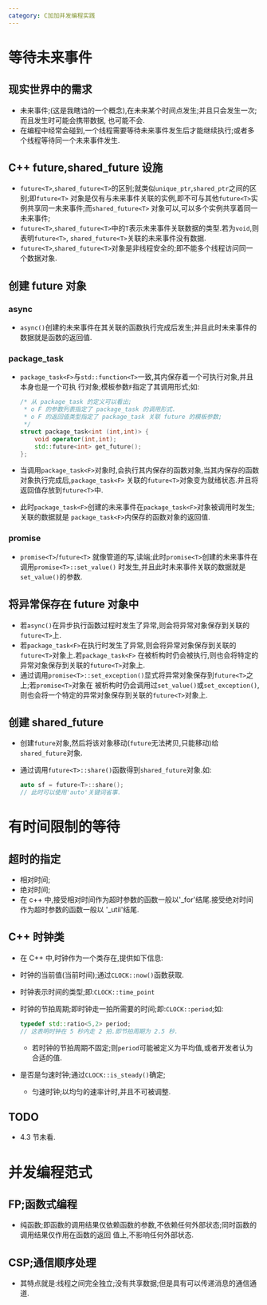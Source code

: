 ```yaml
---
category: C加加并发编程实践
---
```


# 等待未来事件

## 现实世界中的需求
*   未来事件;(这是我瞎诌的一个概念),在未来某个时间点发生;并且只会发生一次;而且发生时可能会携带数据,
    也可能不会.
*   在编程中经常会碰到,一个线程需要等待未来事件发生后才能继续执行;或者多个线程等待同一个未来事件发生.

## C++ future,shared_future 设施
*   `future<T>`,`shared_future<T>`的区别;就类似`unique_ptr`,`shared_ptr`之间的区别;即`future<T>` 
    对象是仅有与未来事件关联的实例,即不可与其他`future<T>`实例共享同一未来事件;而`shared_future<T>` 
    对象可以,可以多个实例共享着同一未来事件;
*   `future<T>`,`shared_future<T>`中的`T`表示未来事件关联数据的类型.若为`void`,则表明`future<T>`,
    `shared_future<T>`关联的未来事件没有数据.
*   `future<T>`,`shared_future<T>`对象是非线程安全的;即不能多个线程访问同一个数据对象.

## 创建 future 对象

### async
*   `async()`创建的未来事件在其关联的函数执行完成后发生;并且此时未来事件的数据就是函数的返回值.

### package_task
*   `package_task<F>`与`std::function<T>`一致,其内保存着一个可执行对象,并且本身也是一个可执
    行对象;模板参数`F`指定了其调用形式;如:
    
    ```c++
    /* 从 package_task 的定义可以看出;
     * o F 的参数列表指定了 package_task 的调用形式.
     * o F 的返回值类型指定了 package_task 关联 future 的模板参数;
     */
    struct package_task<int (int,int)> {
        void operator(int,int);
        std::future<int> get_future();
    };
    ```

*   当调用`package_task<F>`对象时,会执行其内保存的函数对象,当其内保存的函数对象执行完成后,`package_task<F>`
    关联的`future<T>`对象变为就绪状态.并且将返回值存放到`future<T>`中.
    
*   此时`package_task<F>`创建的未来事件在`package_task<F>`对象被调用时发生;关联的数据就是
    `package_task<F>`内保存的函数对象的返回值.


### promise
*   `promise<T>`/`future<T>` 就像管道的写,读端;此时`promise<T>`创建的未来事件在调用`promise<T>::set_value()`
    时发生,并且此时未来事件关联的数据就是`set_value()`的参数.

## 将异常保存在 future 对象中
*   若`async()`在异步执行函数过程时发生了异常,则会将异常对象保存到关联的`future<T>`上.
*   若`package_task<F>`在执行时发生了异常,则会将异常对象保存到关联的`future<T>`对象上.若`package_task<F>`
    在被析构时仍会被执行,则也会将特定的异常对象保存到关联的`future<T>`对象上.
*   通过调用`promise<T>::set_exception()`显式将异常对象保存到`future<T>`之上;若`promise<T>`对象在
    被析构时仍会调用过`set_value()`或`set_exception()`,则也会将一个特定的异常对象保存到关联的`future<T>`对象上.

## 创建 shared_future
*   创建`future`对象,然后将该对象移动(`future`无法拷贝,只能移动)给`shared_future`对象.
*   通过调用`future<T>::share()`函数得到`shared_future`对象.如:
    
    ```c++
    auto sf = future<T>::share();
    // 此时可以使用'auto'关键词省事.
    ```

# 有时间限制的等待

## 超时的指定
*   相对时间;
*   绝对时间;
*   在 c++ 中,接受相对时间作为超时参数的函数一般以'_for'结尾.接受绝对时间作为超时参数的函数一般以
    '_util'结尾.

## C++ 时钟类
*   在 C++ 中,时钟作为一个类存在,提供如下信息:
*   时钟的当前值(当前时间);通过`CLOCK::now()`函数获取.
*   时钟表示时间的类型;即:`CLOCK::time_point`
*   时钟的节拍周期;即时钟走一拍所需要的时间;即:`CLOCK::period`;如:
    
    ```c++
    typedef std::ratio<5,2> period;
    // 这表明时钟在 5 秒内走 2 拍.即节拍周期为 2.5 秒.
    ```
    
    -   若时钟的节拍周期不固定;则`period`可能被定义为平均值,或者开发者认为合适的值.

*   是否是匀速时钟;通过`CLOCK::is_steady()`确定;
    -   匀速时钟;以均匀的速率计时,并且不可被调整.
    

## TODO
*   4.3 节未看.

# 并发编程范式

## FP;函数式编程
*   纯函数;即函数的调用结果仅依赖函数的参数,不依赖任何外部状态;同时函数的调用结果仅作用在函数的返回
    值上,不影响任何外部状态.
    

## CSP;通信顺序处理
*   其特点就是:线程之间完全独立;没有共享数据;但是具有可以传递消息的通信通道.
